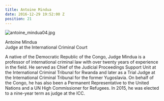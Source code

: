 ```yaml
---
title: Antoine Mindua
date: 2016-12-29 19:52:00 Z
position: 21
---
```


![antoine_mindua04.jpg](/uploads/antoine_mindua04.jpg)

Antoine Mindua <br> Judge at the International Criminal Court


A native of the Democratic Republic of the Congo, Judge Mindua is a professor of international criminal law with over twenty years of experience in the field. He served as Chief of the Judicial Proceedings Support Unit at the International Criminal Tribunal for Rwanda and later as a Trial Judge at the International Criminal Tribunal for the former Yugoslavia. On behalf of the Congo, he has also been a Permanent Representative to the United Nations and a UN High Commissioner for Refugees. In 2015, he was elected to a nine-year term as judge at the ICC.